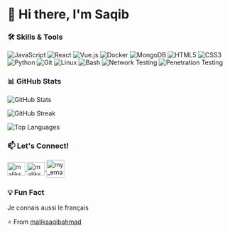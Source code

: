 # 👋 Hi there, I'm Saqib

### 🛠️ Skills & Tools

![JavaScript](https://img.shields.io/badge/-JavaScript-F7DF1E?style=flat-square&logo=javascript&logoColor=black)
![React](https://img.shields.io/badge/-React-61DAFB?style=flat-square&logo=react&logoColor=black)
![Vue.js](https://img.shields.io/badge/-Vue.js-339933?style=flat-square&logo=vue.js&logoColor=white)
![Docker](https://img.shields.io/badge/-Docker-ffffff?style=flat-square&logo=docker&logoColor=blue)
![MongoDB](https://img.shields.io/badge/-MongoDB-47A248?style=flat-square&logo=mongodb&logoColor=white)
![HTML5](https://img.shields.io/badge/-HTML5-E34F26?style=flat-square&logo=html5&logoColor=white)
![CSS3](https://img.shields.io/badge/-CSS3-1572B6?style=flat-square&logo=css3&logoColor=white)
![Python](https://img.shields.io/badge/-Python-F7DF1E?style=flat-square&logo=python&logoColor=black)
![Git](https://img.shields.io/badge/-Git-F05032?style=flat-square&logo=git&logoColor=white)
![Linux](https://img.shields.io/badge/-Linux-FCC624?style=flat-square&logo=linux&logoColor=black)
![Bash](https://img.shields.io/badge/-Bash-4EAA25?style=flat-square&logo=gnu-bash&logoColor=white)
![Network Testing](https://img.shields.io/badge/-Network%20Testing-0078D4?style=flat-square&logo=cisco&logoColor=white)
![Penetration Testing](https://img.shields.io/badge/-Penetration%20Testing-000000?style=flat-square&logo=kali-linux&logoColor=white)

### 📊 GitHub Stats
<p align="left">
  <img src="https://github-readme-stats.vercel.app/api?username=maliksaqibahmad&show_icons=true&theme=dark" alt="GitHub Stats" />
</p>
<p align="left">
  <img src="https://github-readme-streak-stats.herokuapp.com/?user=maliksaqibahmad&theme=dark" alt="GitHub Streak" />
</p>
<p align="left">
  <img src="https://github-readme-stats.vercel.app/api/top-langs/?username=maliksaqibahmad&layout=compact&theme=dark" alt="Top Languages" />
</p>

### 📫 Let's Connect!

<p align="left">
  <a href="https://linkedin.com/in/maliksaqibahmad" target="blank">
    <img align="center" src="https://raw.githubusercontent.com/rahuldkjain/github-profile-readme-generator/master/src/images/icons/Social/linked-in-alt.svg" alt="maliksaqibahmad" height="30" width="40" />
  </a>
  <a href="https://x.com/maliksaqibdev" target="blank">
    <img align="center" src="https://raw.githubusercontent.com/rahuldkjain/github-profile-readme-generator/master/src/images/icons/Social/twitter.svg" alt="maliksaqibdev" height="30" width="40" />
  </a>
  <a href="mailto:maliksaqibahmad.dev@proton.me" target="blank">
    <img align="center" src="https://img.icons8.com/?size=100&id=Q8HkDlg5eBIc&format=png&color=000000" alt="my_email" height="40" width="40"/>
  </a>
</p>

### 💡 Fun Fact

Je connais aussi le français

⭐️ From [maliksaqibahmad](https://github.com/maliksaqibahmad.dev@proton.me)
